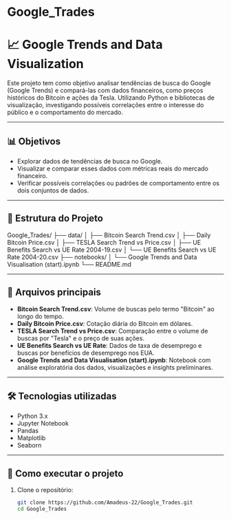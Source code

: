 # Google_Trades
# 📈 Google Trends and Data Visualization

Este projeto tem como objetivo analisar tendências de busca do Google (Google Trends) e compará-las com dados financeiros, como preços históricos do Bitcoin e ações da Tesla. Utilizando Python e bibliotecas de visualização, investigando possíveis correlações entre o interesse do público e o comportamento do mercado.

---

## 📊 Objetivos

- Explorar dados de tendências de busca no Google.
- Visualizar e comparar esses dados com métricas reais do mercado financeiro.
- Verificar possíveis correlações ou padrões de comportamento entre os dois conjuntos de dados.

---

## 📁 Estrutura do Projeto

Google_Trades/
├── data/
│ ├── Bitcoin Search Trend.csv
│ ├── Daily Bitcoin Price.csv
│ ├── TESLA Search Trend vs Price.csv
│ ├── UE Benefits Search vs UE Rate 2004-19.csv
│ └── UE Benefits Search vs UE Rate 2004-20.csv
├── notebooks/
│ └── Google Trends and Data Visualisation (start).ipynb
└── README.md


---

## 📂 Arquivos principais

- **Bitcoin Search Trend.csv**: Volume de buscas pelo termo "Bitcoin" ao longo do tempo.
- **Daily Bitcoin Price.csv**: Cotação diária do Bitcoin em dólares.
- **TESLA Search Trend vs Price.csv**: Comparação entre o volume de buscas por "Tesla" e o preço de suas ações.
- **UE Benefits Search vs UE Rate**: Dados de taxa de desemprego e buscas por benefícios de desemprego nos EUA.
- **Google Trends and Data Visualisation (start).ipynb**: Notebook com análise exploratória dos dados, visualizações e insights preliminares.

---

## 🛠️ Tecnologias utilizadas

- Python 3.x
- Jupyter Notebook
- Pandas
- Matplotlib
- Seaborn

---

## 🚀 Como executar o projeto

1. Clone o repositório:
   ```bash
   git clone https://github.com/Amadeus-22/Google_Trades.git
   cd Google_Trades


